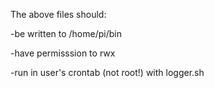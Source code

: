 The above files should:
  
  -be written to /home/pi/bin
  
  -have permisssion to rwx
  
  -run in user's crontab (not root!) with logger.sh
